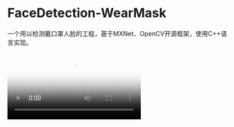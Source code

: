 # FaceDetection-WearMask
一个用以检测戴口罩人脸的工程，基于MXNet、OpenCV开源框架，使用C++语言实现。



<video id="video" controls="" preload="none" poster="data/result/demo_mask1.png">
      <source id="mp4" src="data/result/demo_mask1.avi" type="video/avi">
      </video>